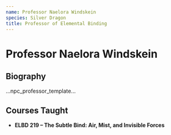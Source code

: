 ```yaml
---
name: Professor Naelora Windskein
species: Silver Dragon
title: Professor of Elemental Binding
---
```


# Professor Naelora Windskein

## Biography
...npc_professor_template...

## Courses Taught
- **ELBD 219 – The Subtle Bind: Air, Mist, and Invisible Forces**
